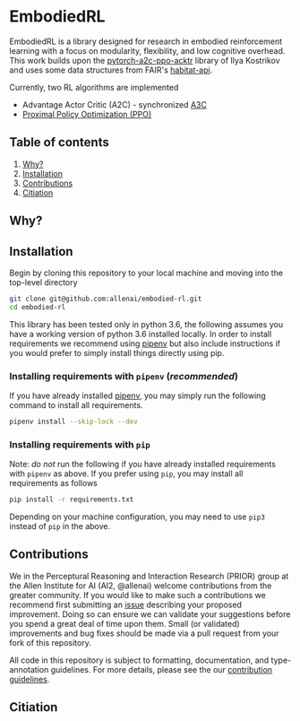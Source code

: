# EmbodiedRL

EmbodiedRL is a library designed for research in embodied reinforcement learning with
a focus on modularity, flexibility, and low cognitive overhead. This work builds upon
the [pytorch-a2c-ppo-acktr](https://github.com/ikostrikov/pytorch-a2c-ppo-acktr-gail) 
library of Ilya Kostrikov and uses some data structures from FAIR's 
[habitat-api](https://github.com/facebookresearch/habitat-api).

Currently, two RL algorithms are implemented

* Advantage Actor Critic (A2C) - synchronized [A3C](https://arxiv.org/pdf/1602.01783v1.pdf)
* [Proximal Policy Optimization (PPO)](https://arxiv.org/pdf/1707.06347.pdf)

## Table of contents

   1. [Why?](#motivation)
   1. [Installation](#installation)
   1. [Contributions](#contributions)
   1. [Citiation](#citation)

## Why?



## Installation

Begin by cloning this repository to your local machine and moving into the top-level directory

```bash
git clone git@github.com:allenai/embodied-rl.git
cd embodied-rl
```

This library has been tested only in python 3.6, the following assumes you have a working
version of python 3.6 installed locally. In order to install requirements we recommend
using [pipenv](https://pipenv.kennethreitz.org/en/latest/) but also include instructions if
you would prefer to simply install things directly using pip.

### Installing requirements with `pipenv` (*recommended*)

If you have already installed [pipenv](https://pipenv.kennethreitz.org/en/latest/), you may
simply run the following command to install all requirements.

```bash
pipenv install --skip-lock --dev
```

### Installing requirements with `pip`

Note: *do not* run the following if you have already installed requirements with `pipenv`
as above. If you prefer using `pip`, you may install all requirements as follows

```bash
pip install -r requirements.txt
```

Depending on your machine configuration, you may need to use `pip3` instead of `pip` in the
above.


## Contributions

We in the Perceptural Reasoning and Interaction Research (PRIOR) group at the
 Allen Institute for AI (AI2, @allenai) welcome contributions from the greater community. If
 you would like to make such a contributions we recommend first submitting an 
 [issue](https://github.com/allenai/embodied-rl/issues) describing your proposed improvement.
 Doing so can ensure we can validate your suggestions before you spend a great deal of time
 upon them. Small (or validated) improvements and bug fixes should be made via a pull request
 from your fork of this repository.
 
All code in this repository is subject to formatting, documentation, and type-annotation
guidelines. For more details, please see the our [contribution guidelines](./CONTRIBUTING.md).   
  
## Citiation